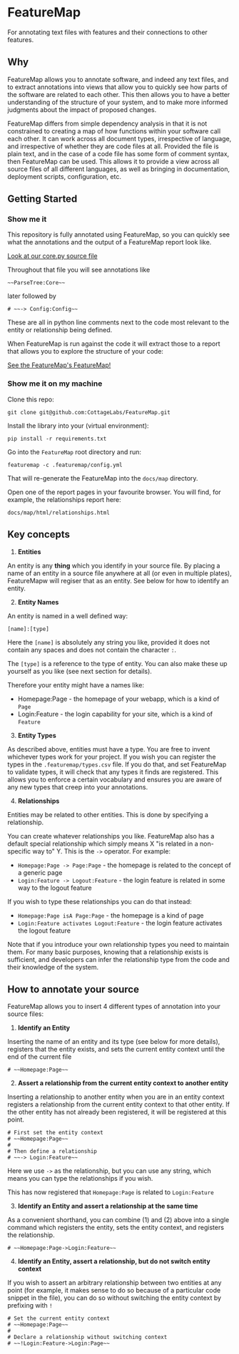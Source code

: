 # FeatureMap

For annotating text files with features and their connections to other features.

## Why

FeatureMap allows you to annotate software, and indeed any text files, and to extract
annotations into views that allow you to quickly see how parts of the software are
related to each other.  This then allows you to have a better understanding of the 
structure of your system, and to make more informed judgments about the impact of 
proposed changes.

FeatureMap differs from simple dependency analysis in that it is not constrained to 
creating a map of how functions within your software call each other.  It can work
across all document types, irrespective of language, and irrespective of whether they
are code files at all.  Provided the file is plain text, and in the case of a code file
has some form of comment syntax, then FeatureMap can be used.  This allows it to 
provide a view across all source files of all different languages, as well as bringing
in documentation, deployment scripts, configuration, etc.

## Getting Started

### Show me it

This repository is fully annotated using FeatureMap, so you can quickly see what the 
annotations and the output of a FeatureMap report look like.

[Look at our core.py source file](https://github.com/CottageLabs/FeatureMap/blob/main/featuremap/core.py)

Throughout that file you will see annotations like

```
~~ParseTree:Core~~
```

later followed by

```
# ~~-> Config:Config~~
```

These are all in python line comments next to the code most relevant to the entity or relationship being
defined.

When FeatureMap is run against the code it will extract those to a report that allows you to explore the
structure of your code:

[See the FeatureMap's FeatureMap!](https://cottagelabs.github.io/FeatureMap/map/html/relationships.html)


### Show me it on my machine

Clone this repo:

```
git clone git@github.com:CottageLabs/FeatureMap.git
```

Install the library into your (virtual environment):

```
pip install -r requirements.txt
```

Go into the `FeatureMap` root directory and run:

```
featuremap -c .featuremap/config.yml
```

That will re-generate the FeatureMap into the `docs/map` directory.

Open one of the report pages in your favourite browser.  You will find, for example, the relationships report here:

```
docs/map/html/relationships.html
```

## Key concepts

1. **Entities**

An entity is any **thing** which you identify in your source file.  By placing a name of an
entity in a source file anywhere at all (or even in multiple plates), FeatureMapw will
regiser that as an entity.  See below for how to identify an entity.


2. **Entity Names**

An entity is named in a well defined way:

```
[name]:[type]
```

Here the `[name]` is absolutely any string you like, provided it does not contain any spaces and
does not contain the character `:`.

The `[type]` is a reference to the type of entity.  You can also make these up yourself as you
like (see next section for details).

Therefore your entity might have a names like:

* Homepage:Page - the homepage of your webapp, which is a kind of `Page`
* Login:Feature - the login capability for your site, which is a kind of `Feature`

3. **Entity Types**

As described above, entities must have a type.  You are free to invent whichever types 
work for your project.  If you wish you can register the types in the `.featuremap/types.csv`
file.  If you do that, and set FeatureMap to validate types, it will check that any
types it finds are registered.  This allows you to enforce a certain vocabulary and
ensures you are aware of any new types that creep into your annotations.

4. **Relationships**

Entities may be related to other entities.  This is done by specifying a relationship.

You can create whatever relationships you like.  FeatureMap also has a default special
relationship which simply means X "is related in a non-specific way to" Y.  This is the
`->` operator.  For example:

* `Homepage:Page -> Page:Page` - the homepage is related to the concept of a generic page
* `Login:Feature -> Logout:Feature` - the login feature is related in some way to the logout feature

If you wish to type these relationships you can do that instead:

* `Homepage:Page isA Page:Page` - the homepage is a kind of page
* `Login:Feature activates Logout:Feature` - the login feature activates the logout feature

Note that if you introduce your own relationship types you need to maintain them.  For many
basic purposes, knowing that a relationship exists is sufficient, and developers can infer
the relationship type from the code and their knowledge of the system.


## How to annotate your source

FeatureMap allows you to insert 4 different types of annotation into your source files:

1. **Identify an Entity**

Inserting the name of an entity and its type (see below for more details), registers
that the entity exists, and sets the current entity context until the end of the current
file

```
# ~~Homepage:Page~~
```

2. **Assert a relationship from the current entity context to another entity**

Inserting a relationship to another entity when you are in an entity context registers
a relationship from the current entity context to that other entity.  If the other entity
has not already been registered, it will be registered at this point.

```
# First set the entity context
# ~~Homepage:Page~~
#
# Then define a relationship
# ~~-> Login:Feature~~

```

Here we use `->` as the relationship, but you can use any string, which means you can type
the relationships if you wish.

This has now registered that `Homepage:Page` is related to `Login:Feature`

3. **Identify an Entity and assert a relationship at the same time**

As a convenient shorthand, you can combine (1) and (2) above into a single command which
registers the entity, sets the entity context, and registers the relationship.

```
# ~~Homepage:Page->Login:Feature~~
```

4. **Identify an Entity, assert a relationship, but do not switch entity context**

If you wish to assert an arbitrary relationship between two entities at any point (for example, it makes
sense to do so because of a particular code snippet in the file), you can do so without switching
the entity context by prefixing with `!`

```
# Set the current entity context
# ~~Homepage:Page~~
#
# Declare a relationship without switching context
# ~~!Login:Feature->Login:Page~~
```


